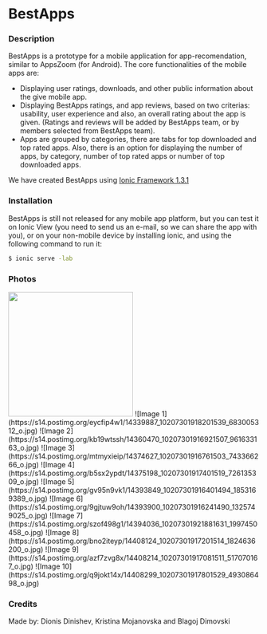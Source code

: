 # BestApps

### Description

BestApps is a prototype for a mobile application for app-recomendation, similar to AppsZoom (for Android). The core functionalities of the mobile apps are:

- Displaying user ratings, downloads, and other public information about the give mobile app.
- Displaying BestApps ratings, and app reviews, based on two criterias: usability, user experience and also, an overall rating about the app is given. (Ratings and reviews will be added by BestApps team, or by members selected from BestApps team).
- Apps are grouped by categories, there are tabs for top downloaded and top rated apps. Also, there is an option for displaying the number of apps, by category, number of top rated apps or number of top downloaded apps.

We have created BestApps using [Ionic Framework 1.3.1](http://ionicframework.com/)

### Installation

BestApps is still not released for any mobile app platform, but you can test it on Ionic View (you need to send us an e-mail, so we can share the app with you), or on your non-mobile device by installing ionic, and using the following command to run it:
```sh
$ ionic serve -lab
```

### Photos
<img src='https://s14.postimg.org/sf9e1kf7h/14339887_10207301918201539_683005312_o.jpg' width="250">
![Image 1](https://s14.postimg.org/eycfip4w1/14339887_10207301918201539_683005312_o.jpg)
![Image 2](https://s14.postimg.org/kb19wtssh/14360470_10207301916921507_961633163_o.jpg)
![Image 3](https://s14.postimg.org/mtmyxieip/14374627_10207301916761503_743366266_o.jpg)
![Image 4](https://s14.postimg.org/b5sx2ypdt/14375198_10207301917401519_726135309_o.jpg)
![Image 5](https://s14.postimg.org/gv95n9vk1/14393849_10207301916401494_1853169389_o.jpg)
![Image 6](https://s14.postimg.org/9gjtuw9oh/14393900_10207301916241490_1325749025_o.jpg)
![Image 7](https://s14.postimg.org/szof498g1/14394036_10207301921881631_1997450458_o.jpg)
![Image 8](https://s14.postimg.org/bno2iteyp/14408124_10207301917201514_1824636200_o.jpg)
![Image 9](https://s14.postimg.org/azf7zvg8x/14408214_10207301917081511_517070167_o.jpg)
![Image 10](https://s14.postimg.org/q9jokt14x/14408299_10207301917801529_493086498_o.jpg)

### Credits

Made by: Dionis Dinishev, Kristina Mojanovska and Blagoj Dimovski
